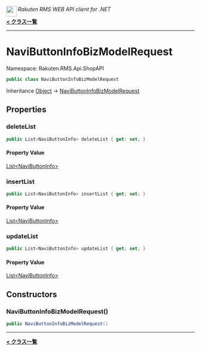 <img align="left" style="height: 2em;" src="https://webservice.rakuten.co.jp/favicon.ico"><em>Rakuten RMS WEB API client for .NET</em>

[**< クラス一覧**](./)
- - -

# NaviButtonInfoBizModelRequest

Namespace: Rakuten.RMS.Api.ShopAPI

```csharp
public class NaviButtonInfoBizModelRequest
```

Inheritance [Object](https://docs.microsoft.com/en-us/dotnet/api/system.object) → [NaviButtonInfoBizModelRequest](./rakuten.rms.api.shopapi.navibuttoninfobizmodelrequest)

## Properties

### <a id="properties-deletelist"/>**deleteList**

```csharp
public List<NaviButtonInfo> deleteList { get; set; }
```

#### Property Value

[List&lt;NaviButtonInfo&gt;](https://docs.microsoft.com/en-us/dotnet/api/system.collections.generic.list-1)<br>

### <a id="properties-insertlist"/>**insertList**

```csharp
public List<NaviButtonInfo> insertList { get; set; }
```

#### Property Value

[List&lt;NaviButtonInfo&gt;](https://docs.microsoft.com/en-us/dotnet/api/system.collections.generic.list-1)<br>

### <a id="properties-updatelist"/>**updateList**

```csharp
public List<NaviButtonInfo> updateList { get; set; }
```

#### Property Value

[List&lt;NaviButtonInfo&gt;](https://docs.microsoft.com/en-us/dotnet/api/system.collections.generic.list-1)<br>

## Constructors

### <a id="constructors-.ctor"/>**NaviButtonInfoBizModelRequest()**

```csharp
public NaviButtonInfoBizModelRequest()
```


- - -
[**< クラス一覧**](./)
